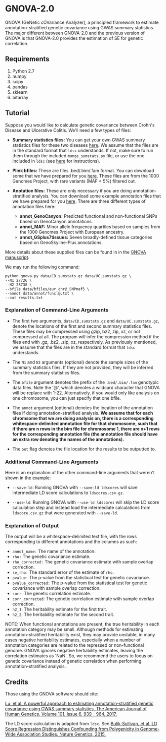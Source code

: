 # GNOVA-2.0

GNOVA (GeNetic cOVariance Analyzer), a principled framework to estimate annotation-stratified genetic covariance using GWAS summary statistics. The major different between GNOVA-2.0 and the previous version of GNOVA is that GNOVA-2.0 provides the estimation of SE for genetic correlation.

## Requirements
1. Python 2.7
2. numpy
3. scipy
4. pandas
5. sklearn
6. bitarray

## Tutorial

Suppose you would like to calculate genetic covariance between Crohn's Disease and Ulcerative Colitis. We'll need a few types of files:

- **Summary statistics files:** You can get your own GWAS summary statistics files for these two diseases [here](https://www.ibdgenetics.org). We assume that the files are in the standard format that `ldsc` understands. If not, make sure to run them through the included `munge_sumstats.py` file, or use the one included in `ldsc` (see [here](https://github.com/bulik/ldsc/wiki/Heritability-and-Genetic-Correlation#reformatting-summary-statistics) for instructions).

- **Plink bfiles:** These are files .bed/.bim/.fam format. You can download some that we have prepared for you [here](http://genocanyon.med.yale.edu/GNOVAFiles/genotype_1KG_eur_SNPmaf5.tar.gz). These files are from the 1000 Genomes Project, with rare variants (MAF < 5%) filtered out.

- **Anotation files:** These are only necessary if you are doing annotation-stratified analysis. You can download some example annotation files that we have prepared for you [here](http://genocanyon.med.yale.edu/GNOVAFiles/annotations.tar.gz). There are three different types of annotation files here:
    - **annot_GenoCanyon:** Predicted functional and non-functional SNPs based on GenoCanyon annotations.
    - **annot_MAF:** Minor allele frequency quartiles based on samples from the 1000 Genomes Project with European ancestry.
    - **annot_GSplus7tissues:** Seven broadly-defined tissue categories based on GenoSkyline-Plus annotations.

More details about these supplied files can be found in in the [GNOVA manuscript](http://biorxiv.org/content/early/2017/03/07/114561).

We may run the following command:

```
python gnova.py data/CD.sumstats.gz data/UC.sumstats.gz \
--N1 27726 \
--N2 28738 \
--bfile data/bfiles/eur_chr@_SNPmaf5 \
--annot data/annot/func.@.txt \
--out results.txt
```
### Explanation of Command-Line Arguments

- The first two arguments, `data/CD.sumstats.gz` and `data/UC.sumstats.gz`, denote the locations of the first and second summary statistics files. These files may be compressed using gzip, bz2, zip, xz, or not compressed at all. The program will infer the compression method if the files end with .gz, .bz2, .zip, xz, respectively. As previously mentioned, we assume that the files are in the standard format that `ldsc` understands.

- The `N1` and `N2` arguments (optional) denote the sample sizes of the summary statistics files. If they are not provided, they will be inferred from the summary statistics files.

- The `bfile` argument denotes the prefix of the `.bed/.bim/.fam` genotypic data files. Note the '@', which denotes a wildcard character that GNOVA will be replace with 1-22. Alternatively, if you would only like analysis on one chromosome, you can just specify that one bfile.

- The `annot` argument (optional) denotes the location of the annotation files if doing annotation-stratified analysis. **We assume that for each chromsome that we are doing analysis on, there is a corresponding whitespace-delimited annotation file for that chromosome, such that if there are n rows in the bim file for chromosome 1, there are n+1 rows for the corresponding annotation file (the annotation file should have an extra row denoting the names of the annotations).**

- The `out` flag denotes the file location for the results to be outputted to.

### Additional Command-Line Arguments

Here is an explanation of the other command-line arguments that weren't shown in the example:

- `--save-ld`: Running GNOVA with `--save-ld ldscores` will save intermediate LD score calculations to `ldscores.csv.gz`.

- `--use-ld`: Running GNOVA with `--use-ld ldscores` will skip the LD score calculation step and instead load the intermediate calculations from `ldscore.csv.gz` that were generated with `--save-ld`.

### Explanation of Output
The output will be a whitespace-delimited text file, with the rows corresponding to different annotations and the columns as such:

- `annot_name:` The name of the annotation.
- `rho:` The genetic covariance estimate.
- `rho_corrected:` The genetic covariance estimate with sample overlap correction.
- `se_rho:` The standard error of the estimate of `rho`.
- `pvalue:` The p-value from the statistical test for genetic covariance.
- `pvalue_corrected:` The p-value from the statistical test for genetic covariance with sample overlap correction.
- `corr`: The genetic correlation estimate.
- `corr_corrected`: The genetic correlation estimate with sample overlap correction.
- `h2_1`: The heritability estimate for the first trait.
- `h2_2`: The heritability estimate for the second trait.

NOTE: When functional annotations are present, the true heritability in each annotation category may be small. Although methods for estimating annotation-stratified heritability exist, they may provide unstable, in many cases negative heritability estimates, especially when a number of annotation categories are related to the repressed or non-functional genome. GNOVA ignores negative hertiability estimates, leaving the correlation estimates as 'NaN'. So, we recommend the users to focus on genetic covariance instead of genetic correlation when performing annotation-stratified analysis.

## Credits
Those using the GNOVA software should cite:

[Lu, et al. A powerful approach to estimating annotation-stratified genetic covariance using GWAS summary statistics. The American Journal of Human Genetics, Volume 101, Issue 6, 939 - 964, 2017.](http://www.cell.com/ajhg/abstract/S0002-9297(17)30453-6)

The LD score calculation is adapted from `ldsc`. See
[Bulik-Sullivan, et al. LD Score Regression Distinguishes Confounding from Polygenicity in Genome-Wide Association Studies.
Nature Genetics, 2015.](http://www.nature.com/ng/journal/vaop/ncurrent/full/ng.3211.html)
